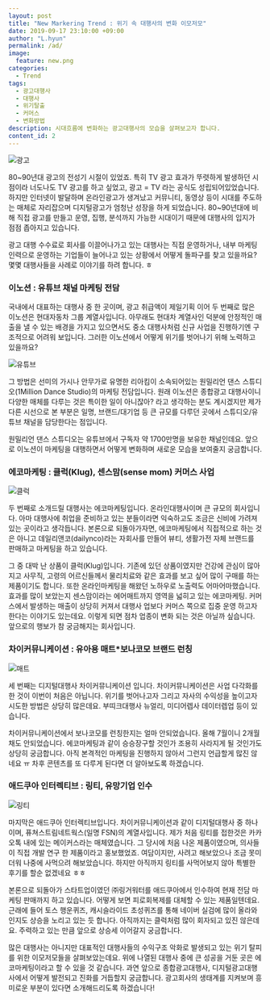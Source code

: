 ```yaml
---
layout: post
title: "New Markering Trend : 위기 속 대행사의 변화 이모저모"
date: 2019-09-17 23:10:00 +09:00
author: "L.hyun"
permalink: /ad/
image:
  feature: new.png
categories:
  - Trend
tags:
  - 광고대행사
  - 대행사
  - 위기탈출
  - 커머스
  - 변화방법
description: 시대흐름에 변화하는 광고대행사의 모습을 살펴보고자 합니다.
content_id: 2
---
```




![광고](https://lh3.googleusercontent.com/xcVH5BDDq4F8d43wQGpLBGADPEHJUte5Mb542kzYr82Pf9CiCRPAPtnsyTUz6-eg2BH6zaY7Zp5GVnhdpBFeyvROYiePVSvS--xxGWZuuhanpHX5fXs-bhdpETEai0QSPD8xds_PuW1Iffdxa37MiUKzCA9cnOvElYcz5e1UCXIvfm1ouAK52N3MXRFA5e_zMYVmCumnbJO8dwYiqj8gQAJTy_eUg8louQsCPdedheg5yth0aWZxrVUo98C13MoI4YU76ZBA9lBK8lLQJm58sMIGCcgv5cNmiT1HjOzkosK8QbnPWnLPiE_qUh6a_vEMr-rC_qpnJZTXfqgzFRbQsoXML4HYW2wopX-PmdKUo5YyFstPN7HRT-OXtUdqiwXOOfHBTVkCewZ9aiN09dm0U010W7ix5nRoWStrHJNf9WIkGMWEnU8hezr6VZ2DiAngcVWiGQ0I54jv-7H9IP6uQUJ-C5SKXxuXWWYLZIt8WpBCGLaCN0Pn1t_UUTJ8B1h7660Uv8M_aFY_RUdJURnqaR3Q_PPN8-3piQSYtW2qmD4bcDvnrUO8fYsslapr0rabXOIlza07aEPOP7E4mB2BXrqs1af_Hm6I1ScRgH1a4znGhm81O-baJRY7f0HPVhUYGZ8pMkhiBu69WE1vPwE5W_W1ljpqBQWkaBzuvONqklqK433yeQZbBJU=w1050-h700-no)

 80~90년대 광고의 전성기 시절이 있었죠. 특히 TV 광고 효과가 뚜렷하게 발생하던 시점이라 너도나도 TV 광고를 하고 싶었고, 광고 = TV 라는 공식도 성립되어있었습니다. 하지만 인터넷이 발달하며 온라인광고가 생겨났고 커뮤니티, 동영상 등이 시대를 주도하는 매체로 자리잡으며 디지털광고가 엄청난 성장을 하게 되었습니다. 80~90년대에 비해 직접 광고를 만들고 운영, 집행, 분석까지 가능한 시대이기 때문에 대행사의 입지가 점점 좁아지고 있습니다.

 광고 대행 수수료로 회사를 이끌어나가고 있는 대행사는 직접 운영하거나, 내부 마케팅 인력으로 운영하는 기업들이 늘어나고 있는 상황에서 어떻게 돌파구를 찾고 있을까요? 몇몇 대행사들을 사례로 이야기를 하려 합니다. ㅎ



### 이노션 : 유튜브 채널 마케팅 전담

 국내에서 대표하는 대행사 중 한 곳이며, 광고 취급액이 제일기획 이어 두 번째로 많은 이노션은 현대자동차 그룹 계열사입니다. 아무래도 현대차 계열사인 덕분에 안정적인 매출을 낼 수 있는 배경을 가지고 있으면서도 중소 대행사처럼 신규 사업을 진행하기엔 구조적으로 어려워 보입니다. 그러한 이노션에서 어떻게 위기를 벗어나기 위해 노력하고 있을까요?

![유튜브](https://lh3.googleusercontent.com/f7IMOdLcHBnrfadzJRq5mE8jE1ErN_zKjmD-ieVjF_J1s_ZF4GUiRWrnufMbD9NwQrvVx_4BTs3fP8KkVapTWSfWuKrL4WOPI20sDjDw0FjjVptkK7nWcas0iZNznC8oUFQc2dFFVNxqMDKQG91RxYrQ3XjriHqWIyD0-W7n21YWYUCrO4In-bVJ3pbYvWJosKT_xjcq1kFP3DPMA4zrAbTc5JYKKlMG6Xw_PjmAn-ZtBjqeYX1_XXlZyUS63ezt9rZCogrYjEl66SBV-PawzRmP8pnKmbqtPoGFWnhKIYuQLoYspFtSiEs22aCxHAbjX5lzECTLl2jkOIQ7nHxSEwFbFRf242fEs5VdZl6w5XW5tGIC7fLPG9Bh_pJ-Nmv9RVVrR9vQx2ZjJUlSCmWtx08KHC7GSEg76aNwhFJJz7QVyYe85rWXfLOOrCEJZG4x3nTYA6yY9sVTzy0nt6dXbgQz_EHJ4HDwfYB5EZFL5eSYuDEeiU9qVbXEsxpKptbZigA_hS9Fs7bDnQuhqKZbfo8TYWHzuj2CotH19qkUxPQoFJb_pmDoy1H4uPkUQtkJ1xOeqI2_LiJz8pj-Q2delUnmNITn-HlE_Dq3Ww5hTW4q9Bgz6fnsnSDgjfE5MmMbyIEd9n1BHI30BdkNV7mUYLSG5088umsgvSx3dOvruyXN1Idux52EA1E=w1078-h474-no)

 그 방법은 선미의 가시나 안무가로 유명한 리아킴이 소속되어있는 원밀리언 댄스 스튜디오(1Million Dance Studio)의 마케팅 전담입니다. 원래 이노션은 종합광고 대행사이니 다양한 매체를 다루는 것은 특이한 일이 아니잖아? 라고 생각하는 분도 계시겠지만 제가 다른 시선으로 본 부분은 일명, 브랜드/대기업 등 큰 규모를 다루던 곳에서 스튜디오/유튜브 채널을 담당한다는 점입니다.

 원밀리언 댄스 스튜디오는 유튜브에서 구독자 약 1700만명을 보유한 채널인데요. 앞으로 이노션이 마케팅을 대행하면서 어떻게 변화하며 새로운 모습을 보여줄지 궁금합니다.



### 에코마케팅 : 클럭(Klug), 센스맘(sense mom) 커머스 사업
![클럭](https://lh3.googleusercontent.com/QWJgiSKJJiel-HbeVeafaMCv7oCBTGcBZc4mzjI-TdqLlIwb_7ofagS5f7QuePvF1midbsawSqDhi71uutkOqdWtQ-4rDV72BI_2GofB8D-NgVaXkZntaifbrmctP1uVUHgDLpEHEVpvaOgLOkP27EtO734rjb6fQ__PAKASZW3TsdmpFnNtiI0NvKHqdiZd8G_iJDrQ1XfrtPJBj_ByVttKNqpziVpo9hv-FhY9tRfdQeTboYUGUSf6DkbUdWJGwcWLn28tIeTHgeL-pxBGTEDltzQWf4v48bUmDqoPeICQda_4jxWBazKY5roz8wcHWL3NkpljsWHsCHsIK75sKpP1aff0xRL-65FZu9hKyql61t8jGh92sluHTNBeqkpKHMTTVThDmOWCzI704LwsQBzZEcsRFONN5BazAE3xfzaOuifIvpYqOGgqHxTH2eL-6nhfiqiHMAAWnds_UHL2JI8RIj-NJ7HYGz0CsOvoVMTLOYvfKbTUHrVsccbjgNz6qVz6sgZDdWHRd4WNuwpdUQHZ1_x9eBjjy1r8TUF4Vp6JYflDCDZLGiDWj7GRb0Y1-M3_fPNrbh8sHjMSUsos_d7EKGf_F6MRjhcBp_Qfpvz88pK3n3-CPgSlXg7ezj_cP1oVZ7R3EWAEli0OMPvo2Ib2XjgmLgQTf20DPjvQX1pXIcY9bHma3Uk=w1078-h533-no)

 두 번째로 소개드릴 대행사는 에코마케팅입니다. 온라인대행사이며 큰 규모의 회사입니다. 아마 대행사에 취업을 준비하고 있는 분들이라면 익숙하고도 조금은 신비에 가려져있는 곳이라고 생각듭니다. 본론으로 되돌아가자면, 에코마케팅에서 직접적으로 하는 것은 아니고 데일리앤코(dailynco)라는 자회사를 만들어 뷰티, 생활가전 자체 브랜드를 판매하고 마케팅을 하고 있습니다.

 그 중 대박 난 상품이 클럭(Klug)입니다. 기존에 있던 상품이였지만 건강에 관심이 많아지고 사무직, 고령의 어르신들께서 물리치료와 같은 효과를 보고 싶어 많이 구매를 하는 제품이기도 합니다. 또한 온라인마케팅을 해왔던 노하우로 노출력도 어마어마했습니다. 효과를 많이 보았는지 센스맘이라는 에어매트까지 영역을 넓히고 있는 에코마케팅. 커머스에서 발생하는 매출이 상당히 커져서 대행사 업보다 커머스 쪽으로 집중 운영 하고자 한다는 이야기도 있는데요. 이렇게 되면 점차 업종이 변화 되는 것은 아닐까 싶습니다. 앞으로의 행보가 참 궁금해지는 회사입니다.



### 차이커뮤니케이션 : 유아용 매트*보나코모 브랜드 런칭
![매트](https://lh3.googleusercontent.com/iMsXwk0zgQOM3VgYCr-Kl3MEQPtp742CUg8V07BQreOt10SB9_SESrkto763KtnfJW-wim1NLG8WrG91RaOmiCDvPeu2TmgoO9LsdnqVz0OByisA1uO8Zs6YSSVaNQazOdBjTqfME6tDmluykjJkSotjWppnNc1_Km3u3sGSEUwdHI6NApAK7dscbKTXyDFjaeyxFR4KcYBdHUddNSHXFCRuMD8x_Qy6b7ayWJv50Obl5To5zB-gBAtCh2C0VJjOqjWyaqE6N26QAn2SX5bSURuOpqGsCGurAlrecbklyYMloBUXD_sTrDCkU9kUF5_5pq1uKXwEKGdvbQXvMmg2hVFqBpENCmgEQgF5vaNQ52tQVUfzSJ-odN_d7Tc0Ry4YjpabWMQYswneTWdVmuYamKiqsbS409jE4veGFr-Mn_HYC2yq8yO3RotFAbnXkbrNBR1ZmH3ZdZbn7eBMqbTyoH1HxlnP2K3z8Ueist-c7a3WODsDGrgJLjlWENk41OSuB8AItBl-R1BxcJHIWxHCCUio5eJZDrSLJ-94dIihP2guE8qtxjKjMdTcd6XOkJXOu496d1YdA0brYxC7U9M8Hls869RMHrR0jaOCV4HUGcqbhqvsqBT-dvmbNYd3m9OOhQzRV6JDmfvpoYSfnB1kIfO75-XawPUXk90yK3BOv-Dz0xt7eWoQJ4c=w406-h235-no)

세 번째는 디지털대행사 차이커뮤니케이션 입니다. 차이커뮤니케이션은 사업 다각화를 한 것이 이번이 처음은 아닙니다. 위기를 벗어나고자 그리고 자사의 수익성을 높이고자 시도한 방법은 상당히 많은데요. 부띠크대행사 뉴얼리, 미디어렙사 데이터렙업 등이 있습니다.

 차이커뮤니케이션에서 보나코모를 런칭한지는 얼마 안되었습니다. 올해 7월이니 2개월채도 안되었습니다. 에코마케팅과 같이 승승장구할 것인가 조용히 사라지게 될 것인가도 상당히 궁금합니다. 아직 본격적인 마케팅을 진행하지 않아서 그런지 언급할게 많진 않네요 ㅠ 차후 콘텐츠를 또 다루게 된다면 더 알아보도록 하겠습니다.

### 애드쿠아 인터렉티브 : 링티, 유망기업 인수

![링티](https://lh3.googleusercontent.com/SLkPlCIRnZFEpFo6zb-GSSM5NMIDh6OHYLOuuWjap_h9BDfcYCU2l_voRnfJY_gBzBhQ0x8mRjDJ_SqszHuU_MNPsr-DDRQkxcRH_udI97QAlmb6JvfBJnNuOLXSe4w9P5O0OF0vl-OpoVyhNlB5BBWj6A9uj6wJFSJefJjV2uyF9S6dvKx5Roltnk2z6BYBqR0d6TOD3Rxyb7R-axwSloYqS-ri_JZqGPmd-m9-kruWKsK3l591OKiOxIJIfkrnIGy2CHXMAwIdwaLY_i7DYVQiArUh0fYq2m2bTP5qZZevkbbcFm50Dn9kceNo1UR2_1mMYuVC2Pu_92ncfqkgL7fEdw-9A08lrymBvLw98g_LM6l5Q5T_MyC4EYHN0yPG3DfF44RwENu-y5ObTztZT6msJ_m23-irKE-KyMwpBb5tiJond_UuAWeSQky4tl1mxoqkpNSIWW_UvOXgWnFYxl6UTQcuVQxGix9cNePuaax7Mw3h5s9WoTaj_UER0YEEozRQLmzh4WE5gIQpUMumFBul-lSmOtW1azFUbE4YDVSoALzr_lA80sFE0hXGo-EALSZ-Yju2a-buiaj5RFYNqvtMwu6o58ZCvGQlfj8OpmsAM-eUFp9b11hwoPJ-JpiPrVc67aEZnWtSO9vWSX4GjtAsS_goLz1ZDdcWr-5W67Ja3XWGe2jSPH0=w1078-h532-no)

 마지막은 애드쿠아 인터렉티브입니다. 차이커뮤니케이션과 같이 디지털대행사 중 하나이며, 퓨쳐스트림네트웍스(일명 FSN)의 계열사입니다. 제가 처음 링티를 접한것은 카카오톡 내에 있는 메이커스라는 매체였습니다. 그 당시에 처음 나온 제품이였으며, 의사들이 직접 개발 연구 한 제품이라고 홍보했었죠. 여담이지만, 사려고 해보았으나 조금 못미더워 나중에 사먹으려 해보았습니다. 하지만 아직까지 링티를 사먹어보지 않아 특별한 후기를 할순 없겠네요 ㅎㅎ

 본론으로 되돌아가 스타트업이였던 ㈜링거워터를 애드쿠아에서 인수하여 현재 전담 마케팅 판매까지 하고 있습니다. 어떻게 보면 피로회복제를 대체할 수 있는 제품일텐데요. 근래에 들어 토스 행운퀴즈, 캐시슬라이드 초성퀴즈를 통해 네이버 실검에 많이 올라와 인지도 상승을 노리고 있는 듯 합니다. 아직까지는 클럭처럼 많이 회자되고 있진 않은데요. 주력하고 있는 만큼 앞으로 상승세 이어갈지 궁금합니다.

 많은 대행사는 아니지만 대표적인 대행사들의 수익구조 악화로 발생되고 있는 위기 탈피를 위한 이모저모들을 살펴보았는데요. 위에 나열된 대행사 중에 큰 성공을 거둔 곳은 에코마케팅이라고 할 수 있을 것 같습니다. 과연 앞으로 종합광고대행사, 디지털광고대행사에서 어떻게 발전되고 진화를 거듭할지 궁금합니다. 광고회사의 생태계를 지켜보며 흥미로운 부분이 있다면 소개해드리도록 하겠습니다!
